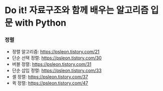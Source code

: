 # Do it! 자료구조와 함께 배우는 알고리즘 입문 with Python

### 정렬
- 정렬 알고리즘: https://psleon.tistory.com/21 <br>
- 단순 선택 정렬: https://psleon.tistory.com/30 <br>
- 버블 정렬: https://psleon.tistory.com/31 <br>
- 단순 삽입 정렬: https://psleon.tistory.com/33 <br>
- 셸 정렬: https://psleon.tistory.com/37 <br>
- 퀵 정렬: https://psleon.tistory.com/47 <br>
